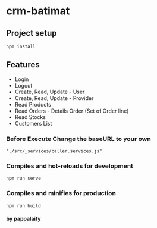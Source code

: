 # crm-batimat

## Project setup

```
npm install
```

## Features

- Login
- Logout
- Create, Read, Update - User
- Create, Read, Update - Provider
- Read Products
- Read Orders - Details Order (Set of Order line)
- Read Stocks
- Customers List

### Before Execute Change the baseURL to your own

```
"./src/_services/caller.services.js"
```

### Compiles and hot-reloads for development

```
npm run serve
```

### Compiles and minifies for production

```
npm run build
```

#### by pappalaity